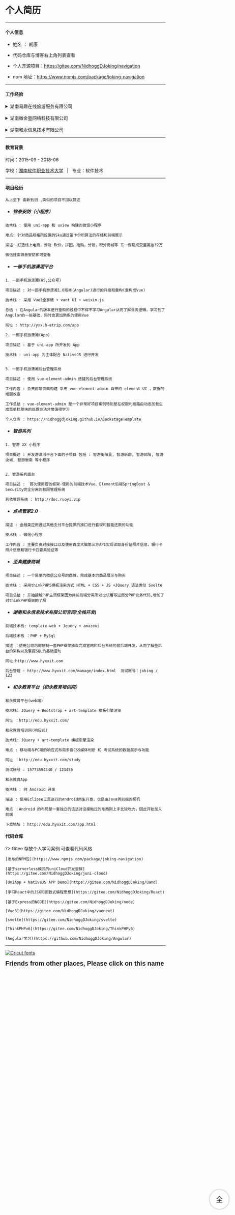 # 个人简历

---

#### 个人信息

- 姓名 ： 胡康

- 代码仓库与博客右上角列表查看

- 个人开源项目：https://gitee.com/NidhoggDJoking/navigation

- npm 地址：https://www.npmjs.com/package/joking-navigation

---

#### 工作经验



<details>
<summary>湖南易趣在线旅游服务有限公司</summary>
<pre>
<code>在职时间 2019-9 至 2021-06
</code></pre>
</details>

<br>

<details>
<summary>湖南微金塾网络科技有限公司</summary>
<pre>
<code>在职时间 2019-5 至 2019-8
现已改名 长沙微金塾网络科技有限公司
</code></pre>
</details>

<br>

<details>
<summary>湖南和永信息技术有限公司</summary>
<pre>
<code>在职时间 2017-12 至 2019-03
2017-12 至 2018-3 为在校实习期
</code></pre>
</details>

---

#### 教育背景

时间：2015-09 - 2018-06

学校：[湖南软件职业技术大学](https://baike.baidu.com/item/%E6%B9%96%E5%8D%97%E8%BD%AF%E4%BB%B6%E8%81%8C%E4%B8%9A%E6%8A%80%E6%9C%AF%E5%A4%A7%E5%AD%A6) &nbsp;  |  &nbsp; 专业：软件技术

---

#### 项目经历

`从上至下 由新到旧 ,类似的项目不加以赘述`

- #####  锦泰安防（小程序）

```
技术栈 : 使用 uni-app 和 uview 构建的微信小程序

难点: 针对商品规格所设置的Sku通过笛卡尔积算法的存储和前端展示

描述: 打造线上电商，涉及 砍价，拼团，抢购，分销，积分商城等 五一假期成交量高达32万

微信搜索锦泰安防即可查看
```

<!-- <img class="phone" src="static/project/jt/3.jpg"/>
<img class="phone" src="static/project/jt/2.jpg"/>
<img class="phone" src="static/project/jt/4.jpg"/>
<img class="phone" src="static/project/jt/1.jpg"/> -->

- ##### 一部手机游潇湘平台


```
1. 一部手机游潇湘(H5,公众号)

项目描述 : 对一部手机游潇湘1.0版本(Angular)进行的升级和重构(重构成Vue)

技术栈 : 采用 Vue2全家桶 + vant UI + weixin.js

总结 : 在Angular的版本进行重构的过程中不得不学习Angular从而了解业务逻辑，学习到了Angular的一些基础，同时也更加熟练的使用Vue

网址 : http://yxx.h-etrip.com/app

```

```
2. 一部手机游潇湘(App)

项目描述 : 基于 uni-app 所开发的 App

技术栈 : uni-app 为主体配合 NativeJS 进行开发
```

```

3. 一部手机游潇湘后台管理系统

项目描述 : 使用 vue-element-admin 搭建的后台管理系统

工作内容 : 负责前端页面构建 采用 vue-element-admin 自带的 element UI ，数据的增删改查

工作总结 : vue-element-admin 是一个非常好项目案例特别是在权限判断路由动态加载生成菜单栏那块的处理方法非常值得学习

个人仓库 : https://nidhoggdjoking.github.io/BackstageTemplate
```

- ##### 智游系列

```
1. 智游 XX 小程序

项目概述 : 开发游潇湘平台下面的子项目 包括 : 智游衡阳县, 智游新邵, 智游祁阳, 智游汝城, 智游衡南 等小程序


```


```
2. 智游系列后台

项目描述 :  首次使用若依框架-使用的前端技术Vue、Element后端SpringBoot & Security完全分离的权限管理系统

若依管理系统 : http://doc.ruoyi.vip
```

- ##### 点点管家2.0

```
描述 : 金融类应用通过其他支付平台提供的接口进行套现和智能还款的功能

技术栈 : 微信小程序

工作内容 : 主要负责对接接口以及使用百度大脑第三方API实现读取身份证照片信息，银行卡照片信息和银行卡四要素验证等

```

- #####  至真健康商城

```
项目描述 : 一个简单的微信公众号的商城，完成基本的商品展示与购买

技术栈 : 采用thinkPHP5模板渲染方式 HTML + CSS + JS +JQuery 语法类似 Svelte

项目总结 : 开始接触PHP主流框架因为非前后端分离所以也试着写过部分PHP业务代码,增加了对thinkPHP框架的了解
```


- ##### 湖南和永信息技术有限公司官网(全栈开发)

```
前端技术栈: template-web + Jquery + amazeui

后端技术栈 ：PHP + MySql

描述 ：使用公司内部研制一套PHP框架独自完成官网和后台系统的前后端开发，从而了解些后台的架构以及掌握SQL的基础语句

网址:http://www.hyxxit.com

后台管理 : http://www.hyxxit.com/manage/index.html  测试账号：joking / 123
```

- ##### 和永教育平台（和永教育培训网）


```
和永教育平台(web端)

技术栈: JQuery + Bootstrap + art-template 模板引擎渲染

网址 ：http://edu.hyxxit.com/
```

```
和永教育培训网(响应式)

技术栈: JQuery + art-template 模板引擎渲染

难点 : 移动端与PC端的响应式布局多套CSS媒体判断 和 考试系统的数据展示与功能

网址 ：http://edu.hyxxit.com/study

测试账号 : 15773594340 / 123456

```

```
和永教育App

技术栈 : 纯 Android 开发

描述 : 使用Eclipse工具进行的Android原生开发，也是由Java转前端的契机

难点 ：Android 的布局是一套独立的语法对没接触过的东西刚上手比较吃力，因此开始加入前端

下载地址 : http://edu.hyxxit.com/app.html
```



####  代码仓库


?> Gitee 存放个人学习案例 可查看代码风格

```
[发布的NPM包](https://www.npmjs.com/package/joking-navigation)

[基于serverless模式的uniCloud开发尝鲜](https://gitee.com/NidhoggDJoking/juni-cloud)

[UniApp + NativeJS APP Demo](https://gitee.com/NidhoggDJoking/uand)

[学习React中的JSX和函数式编程思想](https://gitee.com/NidhoggDJoking/React)

[基于Express的NODE](https://gitee.com/NidhoggDJoking/node)

[Vue3](https://gitee.com/NidhoggDJoking/vuenext)

[svelte](https://gitee.com/NidhoggDJoking/svelte)

[ThinkPHPv6](https://gitee.com/NidhoggDJoking/ThinkPHPv6)

[Angular学习](https://github.com/NidhoggDJoking/Angular)

```

---

<!-- [![](https://see.fontimg.com/api/renderfont4/BW55G/eyJyIjoiZnMiLCJoIjo4NywidyI6MTAwMCwiZnMiOjg3LCJmZ2MiOiIjMDAwMDAwIiwiYmdjIjoiI0ZGRkZGRiIsInQiOjF9/Sm9raW5n/junitta.png)](https://nidhoggdjoking.gitee.io/eternal) -->

[![Cricut fonts](https://see.fontimg.com/api/renderfont4/pV3O/eyJyIjoiZnMiLCJoIjo4NywidyI6MTAwMCwiZnMiOjg3LCJmZ2MiOiIjMDAwMDAwIiwiYmdjIjoiI0ZGRkZGRiIsInQiOjF9/Sm9raW5n/digidon-demo.png)](https://nidhoggdjoking.gitee.io/eternal)

<span class="englist">Friends from other places, Please click on this name</span>

<div class="full-screen">
    全
</div>

<script>
// 手动开启全屏

var state = true;
var elem = document.documentElement;
function openFullscreen() {
  if (elem.requestFullscreen) {
    elem.requestFullscreen();
  } else if (elem.webkitRequestFullscreen) { /* Safari */
    elem.webkitRequestFullscreen();
  } else if (elem.msRequestFullscreen) { /* IE11 */
    elem.msRequestFullscreen();
  }
}

function closeFullscreen() {
  if (document.exitFullscreen) {
    document.exitFullscreen();
  } else if (document.webkitExitFullscreen) { /* Safari */
    document.webkitExitFullscreen();
  } else if (document.msExitFullscreen) { /* IE11 */
    document.msExitFullscreen();
  }
}

$('.full-screen').click(function(){ 
    if(state){
        openFullscreen();
        state = !state;
        $('.full-screen').text('缩');
    }else{
        closeFullscreen();
        state = !state;
        $('.full-screen').text('全');
    }
});

// 自动触发关闭侧边栏
$('.sidebar-toggle').trigger("click");
</script>


<style>
.phone{
    width:216px;
    height:480px;
    display:inline-block;
    /* 54  108 162 216 324*/
    /* 120  240  360 480 720*/
}

.englist{
    font-family: "Comic Sans MS", cursive, sans-serif;
    font-weight:600;
    font-size: 20px;
}
.full-screen{
    position: fixed;
    cursor: pointer;
    right: 3%;
    user-select: none;
    bottom: 3%;
    z-index: 10;
    width:60px;
    height:60px;
    border-radius:50%;
    text-align: center;
    line-height: 60px;
    font-size: 22px;
    color:#333;
    box-shadow:0 0 5px #9a9a9a;
}
</style>